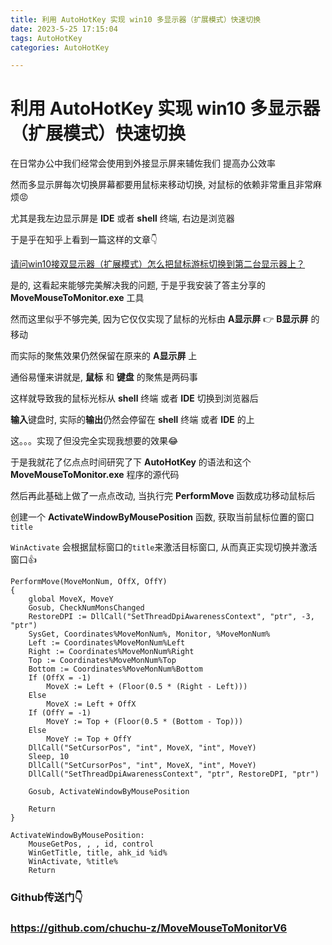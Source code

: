 ```yaml
---
title: 利用 AutoHotKey 实现 win10 多显示器（扩展模式）快速切换
date: 2023-5-25 17:15:04
tags: AutoHotKey
categories: AutoHotKey

---
```




# 利用 AutoHotKey 实现 win10 多显示器（扩展模式）快速切换



在日常办公中我们经常会使用到外接显示屏来辅佐我们 提高办公效率

然而多显示屏每次切换屏幕都要用鼠标来移动切换, 对鼠标的依赖非常重且非常麻烦😡

尤其是我左边显示屏是 **IDE** 或者 **shell** 终端, 右边是浏览器

于是乎在知乎上看到一篇这样的文章👇

[请问win10接双显示器（扩展模式）怎么把鼠标游标切换到第二台显示器上？](https://www.zhihu.com/question/50002939/answer/2482798775)



<!--more-->

是的, 这看起来能够完美解决我的问题, 于是乎我安装了答主分享的 **MoveMouseToMonitor.exe** 工具

然而这里似乎不够完美, 因为它仅仅实现了鼠标的光标由 **A显示屏** 👉 **B显示屏** 的移动

而实际的聚焦效果仍然保留在原来的 **A显示屏** 上

通俗易懂来讲就是, **鼠标** 和 **键盘** 的聚焦是两码事

这样就导致我的鼠标光标从  **shell** 终端 或者  **IDE** 切换到浏览器后

**输入**键盘时, 实际的**输出**仍然会停留在  **shell** 终端 或者  **IDE** 的上





这。。。实现了但没完全实现我想要的效果😂

于是我就花了亿点点时间研究了下 **AutoHotKey** 的语法和这个**MoveMouseToMonitor.exe** 程序的源代码

然后再此基础上做了一点点改动, 当执行完 **PerformMove** 函数成功移动鼠标后

创建一个 **ActivateWindowByMousePosition** 函数,  获取当前鼠标位置的窗口 `title`

`WinActivate` 会根据鼠标窗口的`title`来激活目标窗口, 从而真正实现切换并激活窗口👍

```autohotkey
PerformMove(MoveMonNum, OffX, OffY)
{
    global MoveX, MoveY
    Gosub, CheckNumMonsChanged
    RestoreDPI := DllCall("SetThreadDpiAwarenessContext", "ptr", -3, "ptr")
    SysGet, Coordinates%MoveMonNum%, Monitor, %MoveMonNum%
    Left := Coordinates%MoveMonNum%Left
    Right := Coordinates%MoveMonNum%Right
    Top := Coordinates%MoveMonNum%Top
    Bottom := Coordinates%MoveMonNum%Bottom
    If (OffX = -1)
        MoveX := Left + (Floor(0.5 * (Right - Left)))
    Else
        MoveX := Left + OffX
    If (OffY = -1)
        MoveY := Top + (Floor(0.5 * (Bottom - Top)))
    Else
        MoveY := Top + OffY
    DllCall("SetCursorPos", "int", MoveX, "int", MoveY)
    Sleep, 10
    DllCall("SetCursorPos", "int", MoveX, "int", MoveY)
    DllCall("SetThreadDpiAwarenessContext", "ptr", RestoreDPI, "ptr")

    Gosub, ActivateWindowByMousePosition

    Return
}

ActivateWindowByMousePosition:
    MouseGetPos, , , id, control
    WinGetTitle, title, ahk_id %id%
    WinActivate, %title%
    Return

```



### Github传送门👇

###  https://github.com/chuchu-z/MoveMouseToMonitorV6

